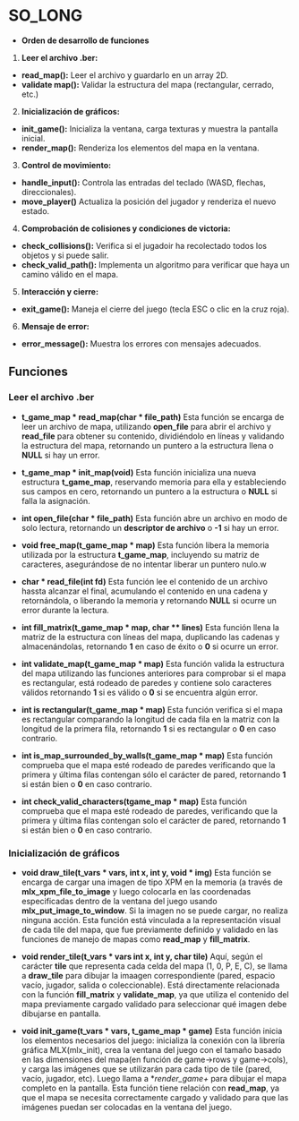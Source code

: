 # SO_LONG

* **Orden de desarrollo de funciones**

1. **Leer el archivo .ber:**
* **read_map():** Leer el archivo y guardarlo en un array 2D.
*  **validate map():** Validar la estructura del mapa (rectangular, cerrado, etc.)

2. **Inicialización de gráficos:**
* **init_game():** Inicializa la ventana, carga texturas y muestra la pantalla inicial.
* **render_map():** Renderiza los elementos del mapa en la ventana.

3. **Control de movimiento:**
* **handle_input():** Controla las entradas del teclado (WASD, flechas, direccionales).
* **move_player()** Actualiza la posición del jugador y renderiza el nuevo estado.

4. **Comprobación de colisiones y condiciones de victoria:**
* **check_collisions():** Verifica si el jugadoir ha recolectado todos los objetos y si puede salir.
* **check_valid_path():** Implementa un algoritmo para verificar que haya un camino válido en el mapa.

5. **Interacción y cierre:**
* **exit_game():** Maneja el cierre del juego (tecla ESC o clic en la cruz roja).

6. **Mensaje de error:**
* **error_message():** Muestra los errores con mensajes adecuados.

## Funciones

### Leer el archivo .ber

* **t_game_map * read_map(char * file_path)** Esta función se encarga de leer un archivo de mapa, utilizando **open_file** para abrir el archivo y **read_file** para obtener su contenido, dividiéndolo en líneas y validando la estructura del mapa, retornando un puntero a la estructura llena o **NULL** si hay un error.

* **t_game_map * init_map(void)** Esta función inicializa una nueva estructura **t_game_map**, reservando memoria para ella y estableciendo sus campos en cero, retornando un puntero a la estructura o **NULL** si falla la asignación.
  
* **int open_file(char * file_path)** Esta función abre un archivo en modo de solo lectura, retornando un **descriptor de archivo** o **-1** si hay un error.

* **void free_map(t_game_map * map)** Esta función libera la memoria utilizada por la estructura **t_game_map**, incluyendo su matriz de caracteres, asegurándose de no intentar liberar un puntero nulo.w

* **char * read_file(int fd)** Esta función lee el contenido de un archivo hassta alcanzar el final, acumulando el contenido en una cadena y retornándola, o liberando la memoria y retornando **NULL** si ocurre un error durante la lectura.

* **int fill_matrix(t_game_map * map, char ** lines)** Esta función llena la matriz de la estructura con líneas del mapa, duplicando las cadenas y almacenándolas, retornando **1** en caso de éxito o **0** si ocurre un error.

* **int validate_map(t_game_map * map)** Esta función valida la estructura del mapa utilizando las funciones anteriores para comprobar si el mapa es rectangular, está rodeado de paredes y contiene solo caracteres válidos retornando **1** si es válido o **0** si se encuentra algún error.

* **int is rectangular(t_game_map * map)** Esta función verifica si el mapa es rectangular comparando la longitud de cada fila en la matriz con la longitud de la primera fila, retornando **1** si es rectangular o **0** en caso contrario.

* **int is_map_surrounded_by_walls(t_game_map * map)** Esta función comprueba que el mapa esté rodeado de paredes verificando que la primera y última filas contengan sólo el carácter de pared, retornando **1** si están bien o **0** en caso contrario.
  
* **int check_valid_characters(tgame_map * map)** Esta función comprueba que el mapa esté rodeado de paredes, verificando que la primera y última filas contengan solo el carácter de pared, retornando **1** si están bien o **0** en caso contrario.

### Inicialización de gráficos

* **void draw_tile(t_vars * vars, int x, int y, void * img)** Esta función se encarga de cargar una imagen de tipo XPM en la memoria (a través de **mlx_xpm_file_to_image** y luego colocarla en las coordenadas especificadas dentro de la ventana del juego usando **mlx_put_image_to_window**. Si la imagen no se puede cargar, no realiza ninguna acción. Esta función está vinculada a la representación visual de cada tile del mapa, que fue previamente definido y validado en las funciones de manejo de mapas como **read_map** y **fill_matrix**.
  
* **void render_tile(t_vars * vars int x, int y, char tile)** Aquí, según el carácter **tile** que representa cada celda del mapa (1, 0, P, E, C), se llama a **draw_tile** para dibujar la imaagen correspondiente (pared, espacio vacío, jugador, salida o coleccionable). Está directamente relacionada con la función **fill_matrix** y **validate_map**, ya que utiliza el contenido del mapa previamente cargado  validado para seleccionar qué imagen debe dibujarse en pantalla.

* **void init_game(t_vars * vars, t_game_map * game)** Esta función inicia los elementos necesarios del juego: inicializa la conexión con la librería gráfica MLX(mlx_init), crea la ventana del juego con el tamaño basado en las dimensiones del mapa(en función de game->rows y game->cols), y carga las imágenes que se utilizarán para cada tipo de tile (pared, vacío, jugador, etc). Luego llama a **render_game+* para dibujar el mapa completo en la pantalla. Esta función tiene relación con **read_map**, ya que el mapa se necesita correctamente cargado y validado para que las imágenes puedan ser colocadas en la ventana del juego.
